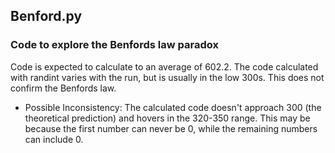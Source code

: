 ## Benford.py
### Code to explore the Benfords law paradox
Code is expected to calculate to an average of 602.2.  The code calculated with randint varies with the run, but is usually in the low 300s.  This does not confirm the Benfords law.
- Possible Inconsistency:
  The calculated code doesn't approach 300 (the theoretical prediction) and hovers in the 320-350 range. This may be because the first number can never be 0, while the remaining numbers can include 0.